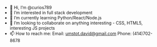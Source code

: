 - 👋 Hi, I’m @curios789
- 👀 I’m interested in full stack development
- 🌱 I’m currently learning Python/React/Node.js
- 💞️ I’m looking to collaborate on anything interesting - CSS, HTML5, interesting JS projects
- 📫 How to reach me:
Email: umstot.david@gmail.com
Phone: (414)702-8678
